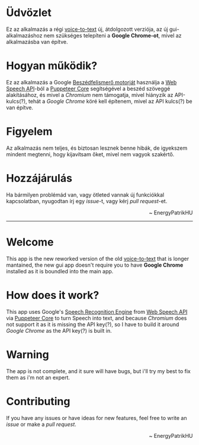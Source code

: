 # Üdvözlet
Ez az alkalmazás a régi [voice-to-text](https://github.com/energypatrikhu/voice-to-text) új, átdolgozott verziója,
az új gui-alkalmazáshoz nem szükséges telepíteni a **Google Chrome-ot**, mivel az alkalmazásba van építve.

# Hogyan működik?
Ez az alkalmazás a Google [Beszédfelismerő motorját](https://developer.mozilla.org/en-US/docs/Web/API/SpeechRecognition) használja a [Web Speech API](https://developer.mozilla.org/en-US/docs/Web/API/Web_Speech_API/Using_the_Web_Speech_API)-ból a [Puppeteer Core](https://github.com/puppeteer/puppeteer) segítségével a beszéd szöveggé alakításához,
és mivel a *Chromium* nem támogatja, mivel hiányzik az API-kulcs(?),
tehát a *Google Chrome* köré kell építenem, mivel az API kulcs(?) be van építve.

# Figyelem
Az alkalmazás nem teljes, és biztosan lesznek benne hibák, de igyekszem mindent megtenni, hogy kijavítsam őket, mivel nem vagyok szakértő.

# Hozzájárulás
Ha bármilyen problémád van, vagy ötleted vannak új funkciókkal kapcsolatban, nyugodtan írj egy *issue*-t, vagy kérj *pull request*-et.

<p align="right">
~ EnergyPatrikHU
</p>

---

# Welcome
This app is the new reworked version of the old [voice-to-text](https://github.com/energypatrikhu/voice-to-text) that is longer mantained,
the new gui app doesn't require you to have **Google Chrome** installed as it is boundled into the main app.

# How does it work?
This app uses Google's [Speech Recognition Engine](https://developer.mozilla.org/en-US/docs/Web/API/SpeechRecognition) from [Web Speech API](https://developer.mozilla.org/en-US/docs/Web/API/Web_Speech_API/Using_the_Web_Speech_API) via [Puppeteer Core](https://github.com/puppeteer/puppeteer) to turn Speech into text,
and because *Chromium* does not support it as it is missing the API key(?),
so I have to build it around *Google Chrome* as the API key(?) is built in.

# Warning
The app is not complete, and it sure will have bugs, but i'll try my best to fix them as i'm not an expert.

# Contributing
If you have any issues or have ideas for new features, feel free to write an *issue* or make a *pull request*.

<p align="right">
~ EnergyPatrikHU
</p>
